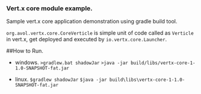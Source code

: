 ### Vert.x core module example.

Sample vert.x core application demonstration using gradle build tool.

```org.avol.vertx.core.CoreVerticle``` is simple unit of code called as ```Verticle``` in vert.x, get deployed and executed by ```io.vertx.core.Launcher```.

##How to Run.
 * windows.
   ```>gradlew.bat shadowJar```
   ```>java -jar build/libs/vertx-core-1-1.0-SNAPSHOT-fat.jar```

 * linux.
   ```$gradlew shadowJar```
   ```$java -jar build\libs\vertx-core-1-1.0-SNAPSHOT-fat.jar```

